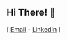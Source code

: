 <h2>Hi There! 👋</h2>

[ [Email](mailto:joaoaugusto311016@gmail.com) - [LinkedIn](https://www.linkedin.com/in/jo%C3%A3o-augusto-oliveira-15b018238/) ]

